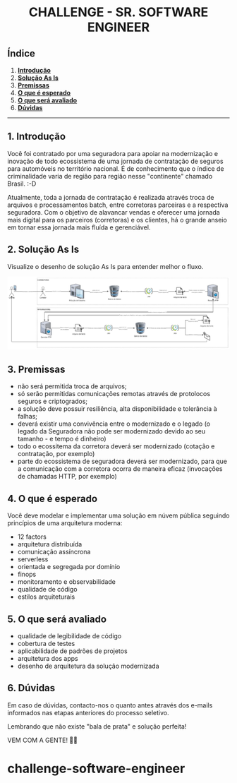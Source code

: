 <h1 align="center">
    CHALLENGE - SR. SOFTWARE ENGINEER
</h1>

## Índice
1. [**Introdução**](#1-introdução)
2. [**Solução As Is**](#2-solução-as-is)
3. [**Premissas**](#3-premissas)
4. [**O que é esperado**](#4-o-que-é-esperado)
5. [**O que será avaliado**](#5-o-que-será-avaliado)
6. [**Dúvidas**](#6-dúvidas)

---

## 1. Introdução
Você foi contratado por uma seguradora para apoiar na modernização e inovação de todo ecossistema de uma jornada de contratação de seguros para automóveis no território nacional.
É de conhecimento que o índice de criminalidade varia de região para região nesse "continente" chamado Brasil. :-D

Atualmente, toda a jornada de contratação é realizada através troca de arquivos e processamentos batch, entre corretoras parceiras e a respectiva seguradora.
Com o objetivo de alavancar vendas e oferecer uma jornada mais digital para os parceiros (corretoras) e os clientes, há o grande anseio em tornar essa jornada mais fluída e gerenciável.

## 2. Solução As Is
Visualize o desenho de solução As Is para entender melhor o fluxo.

![Solução As Is](assets/CHALLENGE.jpg)

## 3. Premissas
- não será permitida troca de arquivos;
- só serão permitidas comunicações remotas através de protolocos seguros e criptogrados;
- a solução deve possuir resiliência, alta disponibilidade e tolerância à falhas;
- deverá existir uma convivência entre o modernizado e o legado (o legado da Seguradora não pode ser modernizado devido ao seu tamanho - e tempo é dinheiro)
- todo o ecossitema da corretora deverá ser modernizado (cotação e contratação, por exemplo)
- parte do ecossistema de seguradora deverá ser modernizado, para que a comunicação com a corretora ocorra de maneira eficaz (invocações de chamadas HTTP, por exemplo)

## 4. O que é esperado
Você deve modelar e implementar uma solução em núvem pública seguindo princípios de uma arquitetura moderna:
- 12 factors
- arquitetura distribuída
- comunicação assíncrona
- serverless
- orientada e segregada por domínio
- finops
- monitoramento e observabilidade
- qualidade de código
- estilos arquiteturais

## 5. O que será avaliado
- qualidade de legibilidade de código
- cobertura de testes
- aplicabilidade de padrões de projetos
- arquitetura dos apps
- desenho de arquitetura da solução modernizada

## 6. Dúvidas
Em caso de dúvidas, contacto-nos o quanto antes através dos e-mails informados nas etapas anteriores do processo seletivo.

Lembrando que não existe "bala de prata" e solução perfeita!

VEM COM A GENTE! 🍊🚀
# challenge-software-engineer
